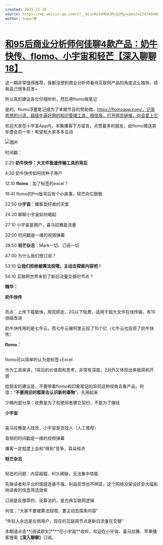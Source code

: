 ```yaml
---
created: 2021-11-10
source: https://mp.weixin.qq.com/s?__biz=MzI0MDA3MjQ2Mg==&mid=2247484088&idx=2&sn=c9cb06ffd20353a4b596063ead06b2b5&chksm=e92120d9de56a9cffe7e1e3a76eaea8ce81f35ee04ddc2243a232bad7f3ab61f28afa8609848#rd
author: Super黄
---
```


# [和95后商业分析师何佳聊4款产品：奶牛快传、flomo、小宇宙和轻芒【深入聊聊18】](https://mp.weixin.qq.com/s?__biz=MzI0MDA3MjQ2Mg==&mid=2247484088&idx=2&sn=c9cb06ffd20353a4b596063ead06b2b5&chksm=e92120d9de56a9cffe7e1e3a76eaea8ce81f35ee04ddc2243a232bad7f3ab61f28afa8609848#rd)


这一期非常值得推荐，我都没想到商业分析师看待互联网产品的角度这么独特，给我自己很多启发~

所以真的建议各位仔细听听，然后用flomo做笔记

是的，flomo浮墨笔记成为了本期节目的赞助商，https://flomoapp.com/，记录思想的川流，超级牛逼好用的知识管理工具，相信我，打开网页链接，你会爱上它

欢迎大家在小宇宙App内，本集播客下方留言，点赞最多的朋友，由flomo赠送其年度会员一年！希望和大家多多互动

![图片](https://mmbiz.qpic.cn/mmbiz_png/6F2voy70UYnCUD1JPBgxOFGUxcD0ibjwnOnVPfwg1icv0S7kcaXjkibhn8Igtl8JjaiaGw3HwR7aZVEBEDLLFFAjPQ/640?wx_fmt=png&tp=png&wxfrom=5&wx_lazy=1&wx_co=1)

时间戳：

2:20 **奶牛快传：大文件极速传输工具的背后**

4:30 奶牛快传如何找种子用户

12:10 **flomo**：加了标签的excel？  

19:41 flomo的Pro版背后有个小故事，轻芒向它致敬

22:50 **小宇宙**：播客爱好者的天堂

24:20 聊聊小宇宙如何崛起

27:10 小宇宙是用户，喜马拉雅是流量

32:00 时间戳是一维的视频弹幕

38:50 **轻芒杂志**：Mark一切、订阅一切

47:00 为什么我们想订阅？

53:10 **让我们拒绝被算法投喂，主动去探索内容吧！**

54:10 互联网世界来到了新旧流量交替的节点？

**精华：**

**奶牛快传**

![图片](data:image/gif;base64,iVBORw0KGgoAAAANSUhEUgAAAAEAAAABCAYAAAAfFcSJAAAADUlEQVQImWNgYGBgAAAABQABh6FO1AAAAABJRU5ErkJggg==)

亮点：上传下载极快，用完即走，2G以下免费，适用于超大文件在线传输，有10倍级改进

奶牛快传用的是七牛云，而七牛云被阿里云投了10个亿（七牛云也投资了奶牛快传）

**flomo：**

![图片](data:image/gif;base64,iVBORw0KGgoAAAANSUhEUgAAAAEAAAABCAYAAAAfFcSJAAAADUlEQVQImWNgYGBgAAAABQABh6FO1AAAAABJRU5ErkJggg==)

flomo可以简单的认为是标签+Excel

作为工具来讲，1背后的价值观和思考，非常有深度，2对外又体现出来极简和开放

给朋友的建议是，不要带着flomo和印象笔记的异同这种视角去看产品，何佳：“**不要用旧的框架去认识新的事物**”，先用起来

少楠内部分享：收费是为了和使用者建立契约，不是为了赚钱

**小宇宙**

![图片](data:image/gif;base64,iVBORw0KGgoAAAANSUhEUgAAAAEAAAABCAYAAAAfFcSJAAAADUlEQVQImWNgYGBgAAAABQABh6FO1AAAAABJRU5ErkJggg==)

喜马拉雅是人找货，小宇宙是货找人（人工推荐）

音频的时间戳是一维的视频弹幕

播客一定程度上会和“得到”竞争，耳朵经济

**轻芒杂志**

![图片](data:image/gif;base64,iVBORw0KGgoAAAANSUhEUgAAAAEAAAABCAYAAAAfFcSJAAAADUlEQVQImWNgYGBgAAAABQABh6FO1AAAAABJRU5ErkJggg==)

轻芒的问题：内容超载、KOL稀缺，无法集中势能

先锋读者和平台的情感连接不强、利益反馈也不明显，这个网络没架设好会大幅影响读者的信息筛选效率

订阅是反推荐的、反算法的，是古典互联网逻辑

何佳：“大家不要被算法投喂，要主动去探索内容”

“年轻人永远是左侧用户，现在的互联网节点是新旧流量在交替”

本期请点击**\[阅读原文\]****在小宇宙**收听，欢迎在小宇宙、喜马拉雅、苹果播客搜索【**深入聊聊**】订阅。

![图片](data:image/gif;base64,iVBORw0KGgoAAAANSUhEUgAAAAEAAAABCAYAAAAfFcSJAAAADUlEQVQImWNgYGBgAAAABQABh6FO1AAAAABJRU5ErkJggg==)
